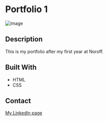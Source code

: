 # Portfolio 1

![image]("https://github.com/Mariengs/portfolio1/blob/main/Skjermbilde%202024-12-03%20kl.%2011.45.39.png")



## Description
This is my portfolio after my first year at Noroff. 

## Built With
- HTML
- CSS


## Contact

[My LinkedIn page](https://www.linkedin.com/in/marianne-e-b95049295/)

